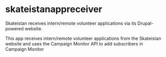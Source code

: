 # skateistanappreceiver

Skateistan receives intern/remote volunteer applications via its Drupal-powered website.

This app receives intern/remote volunteer applications from the Skateistan website and uses the Campaign Monitor API to add subscribers in Campaign Monitor
